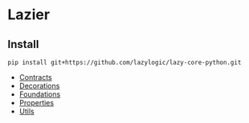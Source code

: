 # Lazier

## Install

```console
pip install git+https://github.com/lazylogic/lazy-core-python.git
```

* [Contracts](docs/contracts.md)
* [Decorations](docs/decorations.md)
* [Foundations](docs/foundations.md)
* [Properties](docs/properties.md)
* [Utils](docs/utils.md)